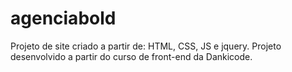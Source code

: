 # agenciabold
Projeto de site criado a partir de: HTML, CSS, JS e jquery.
Projeto desenvolvido a partir do curso de front-end da Dankicode.
